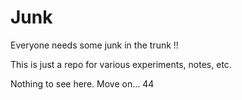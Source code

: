 # Junk

Everyone needs some junk in the trunk !!

This is just a repo for various experiments, notes, etc. 

Nothing to see here. Move on... 44
